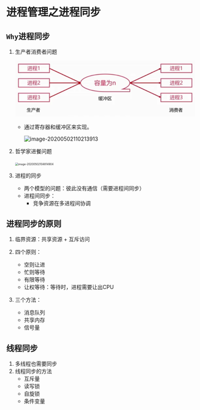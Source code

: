 # 进程管理之进程同步

## `Why`进程同步

1. 生产者消费者问题

   ![image-20200501120954223](upload/image-20200501120954223.png)

   + 通过寄存器和缓冲区来实现。

     ![image-20200502110213913](D:/Typora/upload/image-20200502110213913.png)


2. 哲学家进餐问题

   <img src="D:/Typora/upload/image-20200502104814904.png" alt="image-20200502104814904" style="zoom:50%;" />

3. 进程的同步
   + 两个模型的问题：彼此没有通信（需要进程间同步）
   + 进程间同步：
     + 竞争资源在多进程间协调

## 进程同步的原则

1. 临界资源：共享资源 + 互斥访问
2. 四个原则：
   + 空则让进
   + 忙则等待
   + 有限等待
   + 让权等待：等待时，进程需要让出CPU

3. 三个方法：
   + 消息队列
   + 共享内存
   + 信号量

## 线程同步

1. 多线程也需要同步
2. 线程同步的方法
   + 互斥量
   + 读写锁
   + 自旋锁
   + 条件变量

